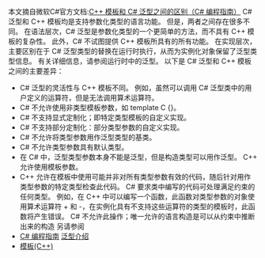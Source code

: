 本文摘自微软C#官方文档:[C++ 模板和 C# 泛型之间的区别（C# 编程指南）](https://docs.microsoft.com/zh-cn/dotnet/csharp/programming-guide/generics/differences-between-cpp-templates-and-csharp-generics)
C# 泛型和 C++ 模板均是支持参数化类型的语言功能。 但是，两者之间存在很多不同。 在语法层次，C# 泛型是参数化类型的一个更简单的方法，而不具有 C++ 模板的复杂性。 此外，C# 不试图提供 C++ 模板所具有的所有功能。 在实现层次，主要区别在于 C# 泛型类型的替换在运行时执行，从而为实例化对象保留了泛型类型信息。 有关详细信息，请参阅运行时中的泛型。
以下是 C# 泛型和 C++ 模板之间的主要差异：
* C# 泛型的灵活性与 C++ 模板不同。 例如，虽然可以调用 C# 泛型类中的用户定义的运算符，但是无法调用算术运算符。
* C# 不允许使用非类型模板参数，如 template C<int i> {}。
* C# 不支持显式定制化；即特定类型模板的自定义实现。
* C# 不支持部分定制化：部分类型参数的自定义实现。
* C# 不允许将类型参数用作泛型类型的基类。
* C# 不允许类型参数具有默认类型。
* 在 C# 中，泛型类型参数本身不能是泛型，但是构造类型可以用作泛型。 C++ 允许使用模板参数。
* C++ 允许在模板中使用可能并非对所有类型参数有效的代码，随后针对用作类型参数的特定类型检查此代码。 C# 要求类中编写的代码可处理满足约束的任何类型。 例如，在 C++ 中可以编写一个函数，此函数对类型参数的对象使用算术运算符 + 和 -，在实例化具有不支持这些运算符的类型的模板时，此函数将产生错误。 C# 不允许此操作；唯一允许的语言构造是可以从约束中推断出来的构造
另请参阅
* [C# 编程指南](https://docs.microsoft.com/zh-cn/dotnet/csharp/programming-guide/)
[泛型介绍](https://docs.microsoft.com/zh-cn/dotnet/csharp/programming-guide/generics/)
* [模板(C++)](https://docs.microsoft.com/zh-cn/cpp/cpp/templates-cpp)
